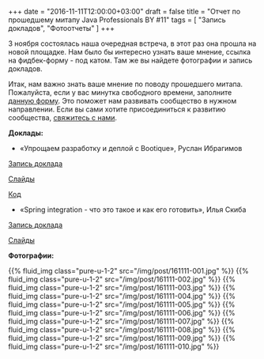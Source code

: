 +++
date = "2016-11-11T12:00:00+03:00"
draft = false
title = "Отчет по прошедшему митапу Java Professionals BY #11"
tags = [
	"Запись докладов",
	"Фотоотчеты"
]
+++

3 ноября состоялась наша очередная встреча, в этот раз она прошла на новой площадке. Нам было бы интересно узнать ваше мнение, ссылка на фидбек-форму - под катом. Там же вы найдете фотографии и запись докладов.

<!--more-->

Итак, нам важно знать ваше мнение по поводу прошедшего митапа. Пожалуйста, если у вас минутка свободного времени, заполните [данную форму](https://goo.gl/forms/T2JU89OFMGXqYDZ42). Это поможет нам развивать сообщество в нужном направлении. Если вы сами хотите присоединиться к развитию сообщества, [свяжитесь с нами](http://jprof.by/contact/).

**Доклады:**

 * «Упрощаем разработку и деплой с Bootique», Руслан Ибрагимов

 [Запись доклада](https://www.youtube.com/watch?v=0C9bQjmS164)

 [Слайды](http://slides.com/ruslanibragimov/introduction-in-bootique#/)

 [Код](https://github.com/IRus/bootique-demo/tree/jprof11/7/bootique-gradle)

 * «Spring integration - что это такое и как его готовить», Илья Скиба

 [Запись доклада](https://www.youtube.com/watch?v=DIRXR9gI_Rc)

 [Слайды](https://www.slideshare.net/secret/bkbTolpDzzduFV)

**Фотографии:**

{{% fluid_img class="pure-u-1-2" src="/img/post/161111-001.jpg" %}}
{{% fluid_img class="pure-u-1-2" src="/img/post/161111-002.jpg" %}}
{{% fluid_img class="pure-u-1-2" src="/img/post/161111-003.jpg" %}}
{{% fluid_img class="pure-u-1-2" src="/img/post/161111-004.jpg" %}}
{{% fluid_img class="pure-u-1-2" src="/img/post/161111-005.jpg" %}}
{{% fluid_img class="pure-u-1-2" src="/img/post/161111-006.jpg" %}}
{{% fluid_img class="pure-u-1-2" src="/img/post/161111-007.jpg" %}}
{{% fluid_img class="pure-u-1-2" src="/img/post/161111-008.jpg" %}}
{{% fluid_img class="pure-u-1-2" src="/img/post/161111-009.jpg" %}}
{{% fluid_img class="pure-u-1-2" src="/img/post/161111-010.jpg" %}}
